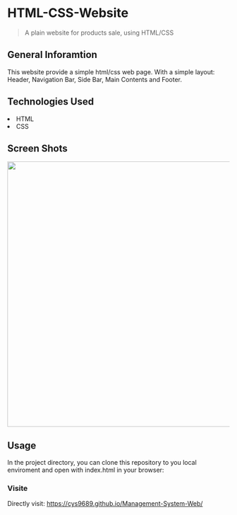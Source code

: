 # HTML-CSS-Website

>A plain website for products sale, using HTML/CSS
## General Inforamtion
This website provide a simple html/css web page. With a simple layout: Header, Navigation Bar, Side Bar, Main Contents and Footer.

## Technologies Used
<li>HTML</li>
<li>CSS</li>



## Screen Shots
<img src="https://github.com/cys9689/html_css.github.io/blob/main/screenshot/screenshot1.png" height="600">

## Usage

In the project directory, you can clone this repository to you local enviroment and open with index.html in your browser:

### Visite

Directly visit: https://cys9689.github.io/Management-System-Web/
